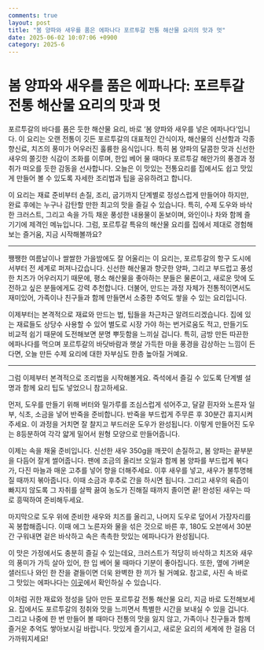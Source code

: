 ```yaml
---
comments: true
layout: post
title: "봄 양파와 새우를 품은 에파나다 포르투갈 전통 해산물 요리의 맛과 멋"
date: 2025-06-02 10:07:06 +0900
category: 2025-6
---
```


# 봄 양파와 새우를 품은 에파나다: 포르투갈 전통 해산물 요리의 맛과 멋

포르투갈의 바다를 품은 듯한 해산물 요리, 바로 ‘봄 양파와 새우를 넣은 에파나다’입니다. 이 요리는 오랜 전통이 깃든 포르투갈의 대표적인 간식이자, 해산물의 신선함과 각종 향신료, 치즈의 풍미가 어우러진 훌륭한 음식입니다. 특히 봄 양파의 달콤한 맛과 신선한 새우의 쫄깃한 식감이 조화를 이루며, 한입 베어 물 때마다 포르투갈 해안가의 풍경과 정취가 떠오를 듯한 감동을 선사합니다. 오늘은 이 맛있는 전통요리를 집에서도 쉽고 맛있게 만들어 볼 수 있도록 자세한 조리법과 팁을 공유하려고 합니다.

이 요리는 재료 준비부터 손질, 조리, 굽기까지 단계별로 정성스럽게 만들어야 하지만, 완료 후에는 누구나 감탄할 만한 최고의 맛을 즐길 수 있습니다. 특히, 수제 도우와 바삭한 크러스트, 그리고 속을 가득 채운 풍성한 내용물이 돋보이며, 와인이나 차와 함께 즐기기에 제격인 메뉴입니다. 그럼, 포르투갈 특유의 해산물 요리를 집에서 제대로 경험해보는 즐거움, 지금 시작해볼까요?

---

쨍쨍한 여름날이나 쌀쌀한 가을밤에도 잘 어울리는 이 요리는, 포르투갈의 항구 도시에서부터 전 세계로 퍼져나갔습니다. 신선한 해산물과 향긋한 양파, 그리고 부드럽고 풍성한 치즈가 어우러지기 때문에, 평소 해산물을 좋아하는 분들은 물론이고, 새로운 맛에 도전하고 싶은 분들에게도 강력 추천합니다. 더불어, 만드는 과정 자체가 전통적이면서도 재미있어, 가족이나 친구들과 함께 만들면서 소중한 추억도 쌓을 수 있는 요리입니다.

이제부터는 본격적으로 재료와 만드는 법, 팁들을 차근차근 알려드리겠습니다. 집에 있는 재료들도 상당수 사용할 수 있어 별도로 시장 가야 하는 번거로움도 적고, 만들기도 비교적 쉽기 때문에 도전해보면 분명 뿌듯함을 느끼실 겁니다. 특히, 금방 만든 따끈한 에파나다를 먹으며 포르투갈의 바닷바람과 햇살 가득한 마을 풍경을 감상하는 느낌이 든다면, 오늘 만든 수제 요리에 대한 자부심도 한층 높아질 거예요.

---

그럼 이제부터 본격적으로 조리법을 시작해볼게요. 즉석에서 즐길 수 있도록 단계별 설명과 함께 요리 팁도 넣었으니 참고하세요.

먼저, 도우를 만들기 위해 버터와 밀가루를 조심스럽게 섞어주고, 달걀 흰자와 노른자 일부, 식초, 소금을 넣어 반죽을 준비합니다. 반죽을 부드럽게 주무른 후 30분간 휴지시켜 주세요. 이 과정을 거치면 잘 찰지고 부드러운 도우가 완성됩니다. 이렇게 만들어진 도우는 8등분하여 각각 얇게 밀어서 원형 모양으로 만들어줍니다.

이제는 속을 채울 준비입니다. 신선한 새우 350g을 깨끗이 손질하고, 봄 양파는 끝부분을 다듬어 잘게 썰어줍니다. 팬에 조금의 올리브 오일과 함께 봄 양파를 부드럽게 볶다가, 다진 마늘과 매운 고추를 넣어 향을 더해주세요. 이후 새우를 넣고, 새우가 불투명해질 때까지 볶아줍니다. 이때 소금과 후추로 간을 하시면 됩니다. 그리고 새우의 육즙이 빠지지 않도록 그 자취를 살짝 끓여 농도가 진해질 때까지 졸이면 끝! 완성된 새우는 따로 흥떡하여 준비해두세요.

마지막으로 도우 위에 준비한 새우와 치즈를 올리고, 나머지 도우로 덮어서 가장자리를 꼭 봉합해줍니다. 이때 에그 노른자와 물을 섞은 것으로 바른 후, 180도 오븐에서 30분간 구워내면 겉은 바삭하고 속은 촉촉한 맛있는 에파나다가 완성됩니다.

이 맛은 가정에서도 충분히 즐길 수 있는데요, 크러스트가 적당히 바삭하고 치즈와 새우의 풍미가 가득 살아 있어, 한 입 베어 물 때마다 기분이 좋아집니다. 또한, 옆에 가벼운 샐러드나 와인 한 잔을 곁들이면 더욱 완벽한 한 끼가 될 거예요. 참고로, 사진 속 바로 그 맛있는 에파나다는 [이곳](https://www.themealdb.com/images/media/meals/1c5oso1614347493.jpg)에서 확인하실 수 있습니다. 

이처럼 귀한 재료와 정성을 담아 만든 포르투갈 전통 해산물 요리, 지금 바로 도전해보세요. 집에서도 포르투갈의 정취와 맛을 느끼면서 특별한 시간을 보내실 수 있을 겁니다. 그리고 나중에 한 번 만들어 볼 때마다 전통의 맛을 잃지 않고, 가족이나 친구들과 함께 즐거운 추억도 쌓아보시길 바랍니다. 맛있게 즐기시고, 새로운 요리의 세계에 한 걸음 더 가까워지세요!